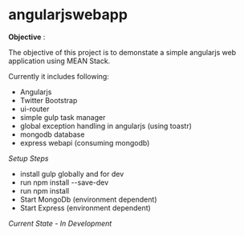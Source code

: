 # angularjswebapp

**Objective** :

The objective of this project is to demonstate a simple angularjs web application using MEAN Stack. 

Currently it includes following:
- Angularjs
- Twitter Bootstrap
- ui-router
- simple gulp task manager
- global exception handling in angularjs (using toastr)
- mongodb database
- express webapi (consuming mongodb)

*Setup Steps*
- install gulp globally and for dev
- run npm install --save-dev
- run npm install
- Start MongoDb (environment dependent)
- Start Express (environment dependent)

<more to follow>

*Current State - In Development* 
